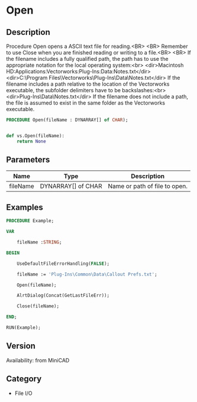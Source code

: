 # Open

## Description
Procedure Open opens a ASCII text file for reading.&lt;BR&gt;
&lt;BR&gt;
Remember to use Close when you are finished reading or writing to a file.&lt;BR&gt;
&lt;BR&gt;
If the filename includes a fully qualified path, the path has to use the appropriate notation for the local operating system:&lt;br&gt; 
&lt;dir&gt;Macintosh HD:Applications:Vectorworks:Plug-Ins:Data:Notes.txt&lt;/dir&gt;
&lt;dir&gt;C:\Program Files\Vectorworks\Plug-Ins\Data\Notes.txt&lt;/dir&gt;
If the filename includes a path relative to the location of the Vectorworks executable, the subfolder delimiters have to be backslashes:&lt;br&gt;
&lt;dir&gt;Plug-Ins\Data\Notes.txt&lt;/dir&gt;
If the filename does not include a path, the file is assumed to exist in the same folder as the Vectorworks executable.

```pascal
PROCEDURE Open(fileName : DYNARRAY[] of CHAR);
```

```python

def vs.Open(fileName):
    return None
```

## Parameters
|Name|Type|Description|
|---|---|---|
|fileName|DYNARRAY[] of CHAR|Name or path of file to open.|

## Examples
```pascal
PROCEDURE Example;

VAR

	fileName :STRING;

BEGIN

	UseDefaultFileErrorHandling(FALSE);

	fileName := 'Plug-Ins\Common\Data\Callout Prefs.txt';

	Open(fileName);

	AlrtDialog(Concat(GetLastFileErr));

	Close(fileName);

END;

RUN(Example);
```

## Version
Availability: from MiniCAD
## Category
* File I/O

